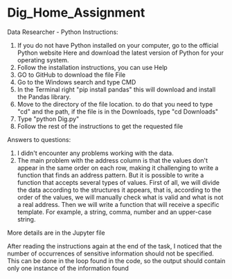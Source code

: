 # Dig_Home_Assignment
Data Researcher - Python
Instructions:
1.	If you do not have Python installed on your computer, go to the official Python website Here and download the latest version of Python for your operating system.
2.	Follow the installation instructions, you can use Help 
3.	GO to GitHub to download the file File 
4.	Go to the Windows search and type CMD
5.	In the Terminal right "pip install pandas" this will download and install the Pandas library.
6.	Move to the directory of the file location. to do that you need to type "cd" and the path, if the file is in the Downloads, type "cd Downloads"
7.	Type "python Dig.py"
8.	Follow the rest of the instructions to get the requested file


Answers to questions:
1.	I didn't encounter any problems working with the data.
2.	The main problem with the address column is that the values don't appear in the same order on each row, making it challenging to write a function that finds an address pattern.
But it is possible to write a function that accepts several types of values. 
First of all, we will divide the data according to the structures it appears, that is, according to the order of the values, we will manually check what is valid and what is not a real address. 
Then we will write a function that will receive a specific template. For example, a string, comma, number and an upper-case string.

More details are in the Jupyter file


After reading the instructions again at the end of the task, I noticed that the number of occurrences of sensitive information should not be specified.
This can be done in the loop found in the code, so the output should contain only one instance of the information found
